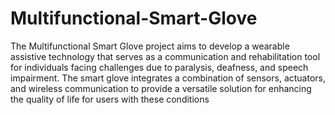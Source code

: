 # Multifunctional-Smart-Glove
The Multifunctional Smart Glove project aims to develop a wearable assistive technology that serves as a communication and rehabilitation tool for individuals facing challenges due to paralysis, deafness, and speech impairment. The smart glove integrates a combination of sensors, actuators, and wireless communication to provide a versatile solution for enhancing the quality of life for users with these conditions
